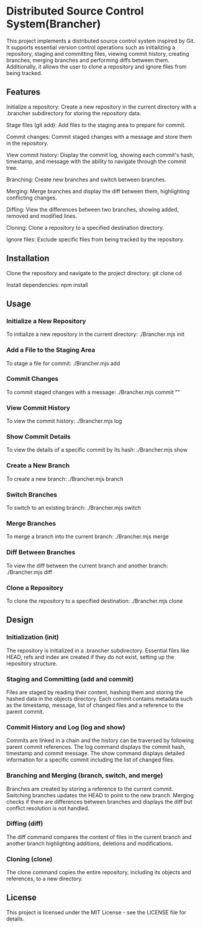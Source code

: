 
# Distributed Source Control System(Brancher)

This project implements a distributed source control system inspired by Git. It supports essential version control operations such as initializing a repository, staging and committing files, viewing commit history, creating branches, merging branches and performing diffs between them. Additionally, it allows the user to clone a repository and ignore files from being tracked.


## Features

Initialize a repository: Create a new repository in the current directory with a .brancher subdirectory for storing the repository data.

Stage files (git add): Add files to the staging area to prepare for commit.

Commit changes: Commit staged changes with a message and store them in the repository.

View commit history: Display the commit log, showing each commit's hash, timestamp, and message with the ability to navigate through the commit tree.

Branching: Create new branches and switch between branches.

Merging: Merge branches and display the diff between them, highlighting conflicting changes.

Diffing: View the differences between two branches, showing added, removed and modified lines.

Cloning: Clone a repository to a specified destination directory.

Ignore files: Exclude specific files from being tracked by the repository.


## Installation
Clone the repository and navigate to the project directory:
git clone <repository-url>
cd <project-directory>

Install dependencies:
npm install


## Usage
### Initialize a New Repository
To initialize a new repository in the current directory:
./Brancher.mjs init

### Add a File to the Staging Area
To stage a file for commit:
./Brancher.mjs add <file>

### Commit Changes
To commit staged changes with a message:
./Brancher.mjs commit "<commit message>"

### View Commit History
To view the commit history:
./Brancher.mjs log

### Show Commit Details
To view the details of a specific commit by its hash:
./Brancher.mjs show <commitHash>

### Create a New Branch
To create a new branch:
./Brancher.mjs branch <branchName>

### Switch Branches
To switch to an existing branch:
./Brancher.mjs switch <branchName>

### Merge Branches
To merge a branch into the current branch:
./Brancher.mjs merge <branchName>

### Diff Between Branches
To view the diff between the current branch and another branch:
./Brancher.mjs diff <branchName>

### Clone a Repository
To clone the repository to a specified destination:
./Brancher.mjs clone <destination>




## Design
### Initialization (init)
The repository is initialized in a .brancher subdirectory. Essential files like HEAD, refs and index are created if they do not exist, setting up the repository structure.

### Staging and Committing (add and commit)
Files are staged by reading their content, hashing them and storing the hashed data in the objects directory. Each commit contains metadata such as the timestamp, message, list of changed files and a reference to the parent commit.

### Commit History and Log (log and show)
Commits are linked in a chain and the history can be traversed by following parent commit references. The log command displays the commit hash, timestamp and commit message. The show command displays detailed information for a specific commit including the list of changed files.

### Branching and Merging (branch, switch, and merge)
Branches are created by storing a reference to the current commit. Switching branches updates the HEAD to point to the new branch. Merging checks if there are differences between branches and displays the diff but conflict resolution is not handled.

### Diffing (diff)
The diff command compares the content of files in the current branch and another branch highlighting additions, deletions and modifications.

### Cloning (clone)
The clone command copies the entire repository, including its objects and references, to a new directory.


## License
This project is licensed under the MIT License - see the LICENSE file for details.